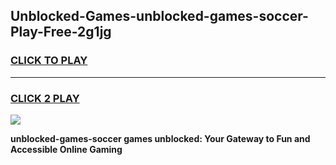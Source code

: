 
## Unblocked-Games-unblocked-games-soccer-Play-Free-2g1jg
<h3>
<a href="https://premium76.site?title=unblocked-games-soccer&ref=12A">CLICK TO PLAY</a></h3>
<hr>

<h3>
<a href="https://premium76.site?title=unblocked-games-soccer&ref=12A">CLICK 2 PLAY</a>
  
</h3>

<a href="https://premium76.site?title=unblocked-games-soccer&ref=12A"><img src="https://clearcache.store/games.png"></a>


**unblocked-games-soccer games unblocked: Your Gateway to Fun and Accessible Online Gaming**
